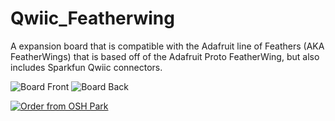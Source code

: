 # Qwiic_Featherwing
A expansion board that is compatible with the Adafruit line of Feathers (AKA FeatherWings) that is based off of the Adafruit Proto FeatherWing, but also includes Sparkfun Qwiic connectors.

![Board Front](https://644db4de3505c40a0444-327723bce298e3ff5813fb42baeefbaa.ssl.cf1.rackcdn.com/86917ea349cb6ec85d53237cc9e51b42.png "Board Front")
![Board Back](https://644db4de3505c40a0444-327723bce298e3ff5813fb42baeefbaa.ssl.cf1.rackcdn.com/6d66b4b44871a9e4e0cf8b264f2a4916.png "Board Back")




<a href="https://oshpark.com/shared_projects/GCelqpc8"><img src="https://oshpark.com/assets/badge-5b7ec47045b78aef6eb9d83b3bac6b1920de805e9a0c227658eac6e19a045b9c.png" alt="Order from OSH Park"></img></a>

